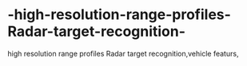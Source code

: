 # -high-resolution-range-profiles-Radar-target-recognition-
 high resolution range profiles Radar target recognition,vehicle featurs, 
